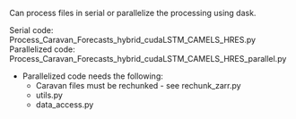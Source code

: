 Can process files in serial or parallelize the processing using dask.

Serial code: Process_Caravan_Forecasts_hybrid_cudaLSTM_CAMELS_HRES.py
Parallelized code: Process_Caravan_Forecasts_hybrid_cudaLSTM_CAMELS_HRES_parallel.py
 - Parallelized code needs the following:
    * Caravan files must be rechunked - see rechunk_zarr.py
    * utils.py
    * data_access.py
